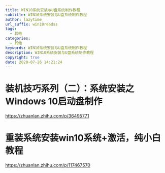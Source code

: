 ```yaml
---
title: WIN10系统安装与U盘系统制作教程
subtitle: WIN10系统安装与U盘系统制作教程
author: lazytime
url_suffix: win10readss
tags:
  - 其他
categories:
  - 其他
keywords: WIN10系统安装与U盘系统制作教程
description: WIN10系统安装与U盘系统制作教程
copyright: true
date: 2020-07-26 14:21:24
---
```


# 装机技巧系列（二）：系统安装之Windows 10启动盘制作
https://zhuanlan.zhihu.com/p/36495771
# 重装系统安装win10系统+激活，纯小白教程
https://zhuanlan.zhihu.com/p/117467570